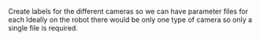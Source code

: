 Create labels for the different cameras so we can have parameter files for each
Ideally on the robot there would be only one type of camera so only a single file is required.

